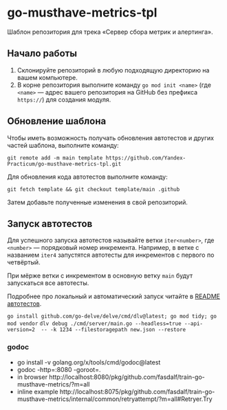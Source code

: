 # go-musthave-metrics-tpl

Шаблон репозитория для трека «Сервер сбора метрик и алертинга».
 
## Начало работы

1. Склонируйте репозиторий в любую подходящую директорию на вашем компьютере.
2. В корне репозитория выполните команду `go mod init <name>` (где `<name>` — адрес вашего репозитория на GitHub без префикса `https://`) для создания модуля.

## Обновление шаблона

Чтобы иметь возможность получать обновления автотестов и других частей шаблона, выполните команду:

```
git remote add -m main template https://github.com/Yandex-Practicum/go-musthave-metrics-tpl.git
```

Для обновления кода автотестов выполните команду:

```
git fetch template && git checkout template/main .github
```

Затем добавьте полученные изменения в свой репозиторий.

## Запуск автотестов

Для успешного запуска автотестов называйте ветки `iter<number>`, где `<number>` — порядковый номер инкремента. Например, в ветке с названием `iter4` запустятся автотесты для инкрементов с первого по четвёртый.

При мёрже ветки с инкрементом в основную ветку `main` будут запускаться все автотесты.

Подробнее про локальный и автоматический запуск читайте в [README автотестов](https://github.com/Yandex-Practicum/go-autotests).


`go install github.com/go-delve/delve/cmd/dlv@latest; go mod tidy; go mod vendor`
`dlv debug ./cmd/server/main.go --headless=true --api-version=2  -- -k 1234 --filestoragepath new.json --restore`

### godoc

* go install -v golang.org/x/tools/cmd/godoc@latest
* godoc -http=:8080 -goroot=.
* in browser http://localhost:8080/pkg/github.com/fasdalf/train-go-musthave-metrics/?m=all
* inline example http://localhost:8075/pkg/github.com/fasdalf/train-go-musthave-metrics/internal/common/retryattempt/?m=all#Retryer.Try